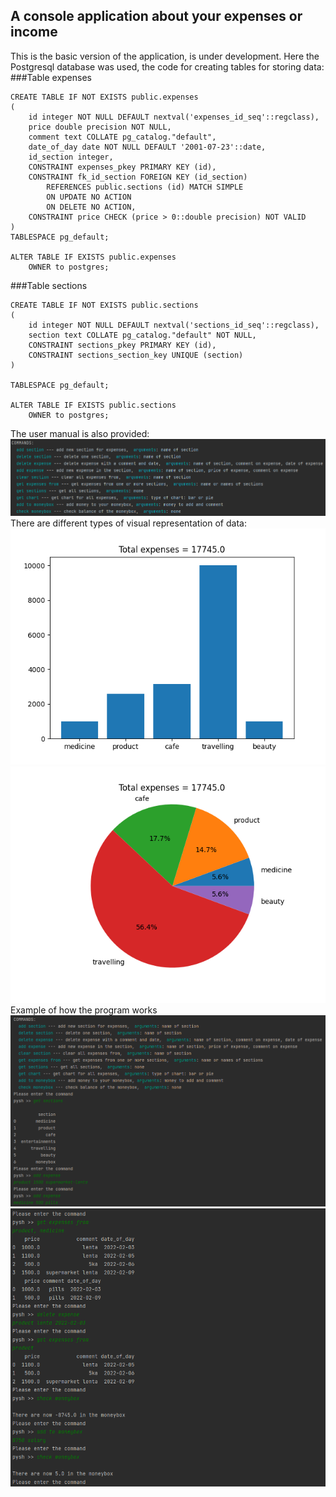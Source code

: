## A console application about your expenses or income
This is the basic version of the application, is under development. 
Here the Postgresql database was used, the code for creating tables for storing data:
###Table expenses

    CREATE TABLE IF NOT EXISTS public.expenses
    (
        id integer NOT NULL DEFAULT nextval('expenses_id_seq'::regclass),
        price double precision NOT NULL,
        comment text COLLATE pg_catalog."default",
        date_of_day date NOT NULL DEFAULT '2001-07-23'::date,
        id_section integer,
        CONSTRAINT expenses_pkey PRIMARY KEY (id),
        CONSTRAINT fk_id_section FOREIGN KEY (id_section)
            REFERENCES public.sections (id) MATCH SIMPLE
            ON UPDATE NO ACTION
            ON DELETE NO ACTION,
        CONSTRAINT price CHECK (price > 0::double precision) NOT VALID
    )
    TABLESPACE pg_default;

    ALTER TABLE IF EXISTS public.expenses
        OWNER to postgres;
###Table sections

    CREATE TABLE IF NOT EXISTS public.sections
    (
        id integer NOT NULL DEFAULT nextval('sections_id_seq'::regclass),
        section text COLLATE pg_catalog."default" NOT NULL,
        CONSTRAINT sections_pkey PRIMARY KEY (id),
        CONSTRAINT sections_section_key UNIQUE (section)
    )

    TABLESPACE pg_default;
    
    ALTER TABLE IF EXISTS public.sections
        OWNER to postgres;
The user manual is also provided:
![Alt-текст](https://github.com/AndreyAgeev111/console_expenses/blob/master/res/manual.png "Manual")
There are different types of visual representation of data:
![Alt-текст](https://github.com/AndreyAgeev111/console_expenses/blob/master/res/bar.png "Bar")
![Alt-текст](https://github.com/AndreyAgeev111/console_expenses/blob/master/res/pie.png "Pie")
Example of how the program works
![Alt-текст](https://github.com/AndreyAgeev111/console_expenses/blob/master/res/example_1.png "Example")
![Alt-текст](https://github.com/AndreyAgeev111/console_expenses/blob/master/res/example_2.png "Example")